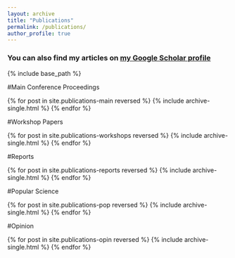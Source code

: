 ```yaml
---
layout: archive
title: "Publications"
permalink: /publications/
author_profile: true
---
```


### You can also find my articles on [my Google Scholar profile](https://scholar.google.com/citations?user=HeACvaEAAAAJ&hl=en)

{% include base_path %}

#Main Conference Proceedings 

{% for post in site.publications-main reversed %}
  {% include archive-single.html %}
{% endfor %}

#Workshop Papers

{% for post in site.publications-workshops reversed %}
  {% include archive-single.html %}
{% endfor %}

#Reports

{% for post in site.publications-reports reversed %}
  {% include archive-single.html %}
{% endfor %}

#Popular Science 

{% for post in site.publications-pop reversed %}
  {% include archive-single.html %}
{% endfor %}

#Opinion

{% for post in site.publications-opin reversed %}
  {% include archive-single.html %}
{% endfor %}

